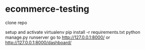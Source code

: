 # ecommerce-testing

clone repo

setup and activate virtualenv
pip install -r requirements.txt
python manage.py runserver
go to http://127.0.0.1:8000/
or http://127.0.0.1:8000/dashboard/
